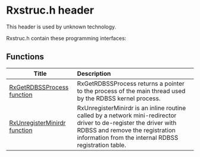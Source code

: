# Rxstruc.h header


This header is used by unknown technology.

Rxstruc.h contain these programming interfaces:


## Functions

| Title   | Description   |
| ---- |:---- |
| [RxGetRDBSSProcess function](nf-rxstruc-rxgetrdbssprocess.md) | RxGetRDBSSProcess returns a pointer to the process of the main thread used by the RDBSS kernel process. |
| [RxUnregisterMinirdr function](nf-rxstruc-rxunregisterminirdr.md) | RxUnregisterMinirdr is an inline routine called by a network mini-redirector driver to de-register the driver with RDBSS and remove the registration information from the internal RDBSS registration table. |

